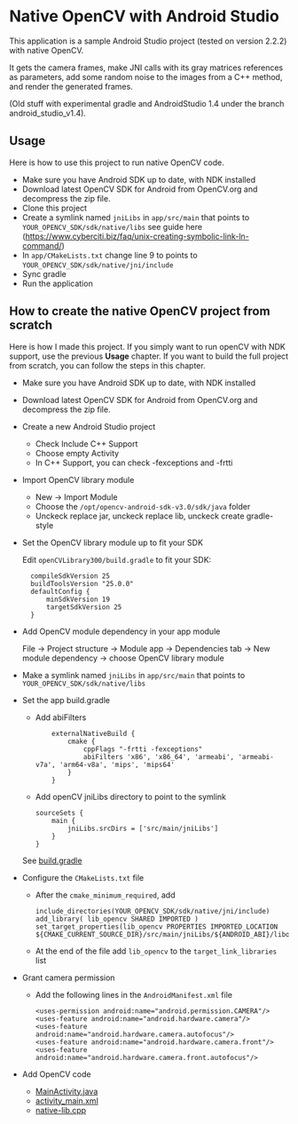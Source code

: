 Native OpenCV with Android Studio
=================================

This application is a sample Android Studio project (tested on version 2.2.2) with native OpenCV.

It gets the camera frames, make JNI calls with its gray matrices references as parameters, add some random noise to the images from a C++ method, and render the generated frames.


(Old stuff with experimental gradle and AndroidStudio 1.4 under the branch android_studio_v1.4).

Usage
-----

Here is how to use this project to run native OpenCV code.

* Make sure you have Android SDK up to date, with NDK installed
* Download latest OpenCV SDK for Android from OpenCV.org and decompress the zip file.
* Clone this project
* Create a symlink named `jniLibs` in `app/src/main` that points to `YOUR_OPENCV_SDK/sdk/native/libs` see guide here (https://www.cyberciti.biz/faq/unix-creating-symbolic-link-ln-command/)
* In `app/CMakeLists.txt` change line 9 to points to `YOUR_OPENCV_SDK/sdk/native/jni/include`
* Sync gradle
* Run the application


How to create the native OpenCV project from scratch
----------------------------------------------------

Here is how I made this project. If you simply want to run openCV with NDK support, use the previous **Usage** chapter. If you want to build the full project from scratch, you can follow the steps in this chapter.

* Make sure you have Android SDK up to date, with NDK installed
* Download latest OpenCV SDK for Android from OpenCV.org and decompress the zip file.

* Create a new Android Studio project
  * Check Include C++ Support
  * Choose empty Activity
  * In C++ Support, you can check -fexceptions and -frtti

* Import OpenCV library module
  * New -> Import Module
  * Choose the `/opt/opencv-android-sdk-v3.0/sdk/java` folder
  * Unckeck replace jar, unckeck replace lib, unckeck create gradle-style

* Set the OpenCV library module up to fit your SDK

  Edit `openCVLibrary300/build.gradle` to fit your SDK:

  ```
    compileSdkVersion 25
    buildToolsVersion "25.0.0"
    defaultConfig {
        minSdkVersion 19
        targetSdkVersion 25
    }
  ```

* Add OpenCV module dependency in your app module

  File -> Project structure -> Module app -> Dependencies tab -> New module dependency -> choose OpenCV library module


* Make a symlink named `jniLibs` in `app/src/main` that points to `YOUR_OPENCV_SDK/sdk/native/libs`

* Set the app build.gradle
  * Add abiFilters
    ```
        externalNativeBuild {
            cmake {
                cppFlags "-frtti -fexceptions"
                abiFilters 'x86', 'x86_64', 'armeabi', 'armeabi-v7a', 'arm64-v8a', 'mips', 'mips64'
            }
        }
    ```

  * Add openCV jniLibs directory to point to the symlink
    ```
    sourceSets {
        main {
            jniLibs.srcDirs = ['src/main/jniLibs']
        }
    }
    ```
  See [build.gradle](app/build.gradle)

* Configure the `CMakeLists.txt` file
  * After the `cmake_minimum_required`, add
    
    ```
    include_directories(YOUR_OPENCV_SDK/sdk/native/jni/include)
    add_library( lib_opencv SHARED IMPORTED )
    set_target_properties(lib_opencv PROPERTIES IMPORTED_LOCATION ${CMAKE_CURRENT_SOURCE_DIR}/src/main/jniLibs/${ANDROID_ABI}/libopencv_java3.so)
    ```
    
  * At the end of the file add `lib_opencv` to the `target_link_libraries` list


* Grant camera permission
  * Add the following lines in the `AndroidManifest.xml` file
   
    ```
    <uses-permission android:name="android.permission.CAMERA"/>
    <uses-feature android:name="android.hardware.camera"/>
    <uses-feature android:name="android.hardware.camera.autofocus"/>
    <uses-feature android:name="android.hardware.camera.front"/>
    <uses-feature android:name="android.hardware.camera.front.autofocus"/>
    ```

* Add OpenCV code
  * [MainActivity.java](app/src/main/java/ch/hepia/iti/opencvnativeandroidstudio/MainActivity.java)
  * [activity_main.xml](app/src/main/res/layout/activity_main.xml)
  * [native-lib.cpp](app/src/main/cpp/native-lib.cpp)

